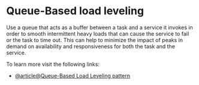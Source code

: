 # Queue-Based load leveling

Use a queue that acts as a buffer between a task and a service it invokes in order to smooth intermittent heavy loads that can cause the service to fail or the task to time out. This can help to minimize the impact of peaks in demand on availability and responsiveness for both the task and the service.

To learn more visit the following links:

- [@article@Queue-Based Load Leveling pattern](https://learn.microsoft.com/en-us/azure/architecture/patterns/queue-based-load-leveling)